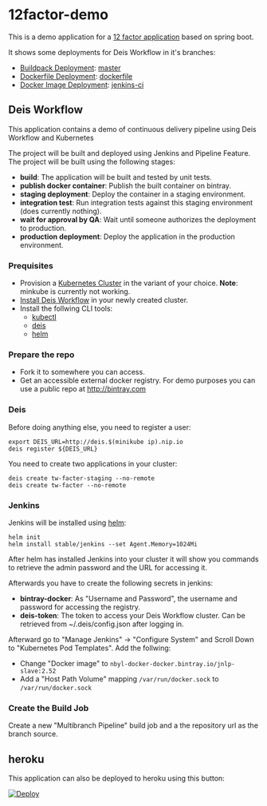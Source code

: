 # 12factor-demo

This is a demo application for a [12 factor application](http://12factor.net/) based on spring boot.

It shows some deployments for Deis Workflow in it's branches:

* [Buildpack Deployment](https://deis.com/docs/workflow/applications/using-buildpacks/): [master](https://github.com/nbyl/12factor-demo)
* [Dockerfile Deployment](https://deis.com/docs/workflow/applications/using-dockerfiles/): [dockerfile](https://github.com/nbyl/12factor-demo/tree/dockerfile)
* [Docker Image Deployment](https://deis.com/docs/workflow/applications/using-docker-images/): [jenkins-ci](https://github.com/nbyl/12factor-demo/tree/jenkins-ci) 


## Deis Workflow

This application contains a demo of continuous delivery pipeline using Deis Workflow and Kubernetes

 The project will be built and deployed using Jenkins and Pipeline Feature. The project will be built using the following stages:
 
 * **build**: The application will be built and tested by unit tests.
 * **publish docker container**: Publish the built container on bintray. 
 * **staging deployment**: Deploy the container in a staging environment.
 * **integration test**: Run integration tests against this staging environment (does currently nothing).
 * **wait for approval by QA**: Wait until someone authorizes the deployment to production.
 * **production deployment**: Deploy the application in the production environment.

### Prequisites

* Provision a [Kubernetes Cluster](http://kubernetes.io/) in the variant of your choice. **Note**: minkube is currently not working.
* [Install Deis Workflow](https://deis.com/docs/workflow/installing-workflow/) in your newly created cluster.
* Install the follwing CLI tools:
  * [kubectl](http://kubernetes.io/docs/user-guide/prereqs/)
  * [deis](https://deis.com/docs/workflow/quickstart/install-cli-tools/)
  * [helm](https://github.com/kubernetes/helm/blob/master/docs/quickstart.md)
  
### Prepare the repo
  
* Fork it to somewhere you can access.
* Get an accessible external docker registry. For demo purposes you can use a public repo at http://bintray.com
  
### Deis

Before doing anything else, you need to register a user:
  
    export DEIS_URL=http://deis.$(minikube ip).nip.io
    deis register ${DEIS_URL} 

You need to create two applications in your cluster:

    deis create tw-facter-staging --no-remote
    deis create tw-facter --no-remote 
  
### Jenkins

Jenkins will be installed using [helm](https://helm.sh/):

    helm init
    helm install stable/jenkins --set Agent.Memory=1024Mi
    
After helm has installed Jenkins into your cluster it will show you commands to retrieve the admin password and the URL for accessing it.

Afterwards you have to create the following secrets in jenkins:

* **bintray-docker**: As "Username and Password", the username and password for accessing the registry.
* **deis-token**: The token to access your Deis Workflow cluster. Can be retrieved from ~/.deis/config.json after logging in.

Afterward go to "Manage Jenkins" -> "Configure System" and Scroll Down to "Kubernetes Pod Templates". Add the follwing:

* Change "Docker image" to `nbyl-docker-docker.bintray.io/jnlp-slave:2.52`
* Add a "Host Path Volume" mapping `/var/run/docker.sock` to `/var/run/docker.sock`

### Create the Build Job

Create a new "Multibranch Pipeline" build job and a the repository url as the branch source. 

## heroku

This application can also be deployed to heroku using this button:

[![Deploy](https://www.herokucdn.com/deploy/button.svg)](https://heroku.com/deploy)

